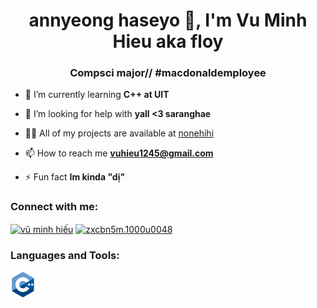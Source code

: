 <h1 align="center">annyeong haseyo 👋, I'm Vu Minh Hieu aka floy</h1>
<h3 align="center">Compsci major// #macdonaldemployee</h3>

- 🌱 I’m currently learning **C++ at UIT**

- 🤝 I’m looking for help with **yall <3 saranghae**

- 👨‍💻 All of my projects are available at [nonehihi](nonehihi)

- 📫 How to reach me **vuhieu1245@gmail.com**

- ⚡ Fun fact **Im kinda "dị"**

<h3 align="left">Connect with me:</h3>
<p align="left">
<a href="https://fb.com/vũ minh hiếu" target="blank"><img align="center" src="https://raw.githubusercontent.com/rahuldkjain/github-profile-readme-generator/master/src/images/icons/Social/facebook.svg" alt="vũ minh hiếu" height="30" width="40" /></a>
<a href="https://instagram.com/zxcbn5m.1000u0048" target="blank"><img align="center" src="https://raw.githubusercontent.com/rahuldkjain/github-profile-readme-generator/master/src/images/icons/Social/instagram.svg" alt="zxcbn5m.1000u0048" height="30" width="40" /></a>
</p>

<h3 align="left">Languages and Tools:</h3>
<p align="left"> <a href="https://www.w3schools.com/cpp/" target="_blank" rel="noreferrer"> <img src="https://raw.githubusercontent.com/devicons/devicon/master/icons/cplusplus/cplusplus-original.svg" alt="cplusplus" width="40" height="40"/> </a> </p>
